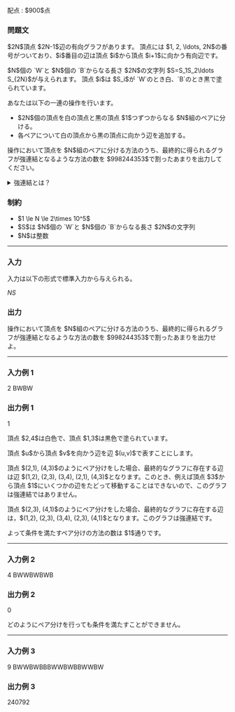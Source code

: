 
<div>

<span>

<span>

<p>
配点 : $900$点
</p>

<div>

<section>

### **問題文**

<p>
$2N$頂点 $2N-1$辺の有向グラフがあります。
頂点には $1, 2, \ldots, 2N$の番号がついており、$i$番目の辺は頂点 $i$から頂点 $i+1$に向かう有向辺です。
</p>

<p>
$N$個の `W`と $N$個の `B`からなる長さ $2N$の文字列 $S=S_1S_2\ldots S_{2N}$が与えられます。
頂点 $i$は $S_i$が `W`のとき白、`B`のとき黒で塗られています。
</p>

<p>
あなたは以下の一連の操作を行います。
</p>

<ul>

<li>
$2N$個の頂点を白の頂点と黒の頂点 $1$つずつからなる $N$組のペアに分ける。
</li>

<li>
各ペアについて白の頂点から黒の頂点に向かう辺を追加する。
</li>

</ul>

<p>
操作において頂点を $N$組のペアに分ける方法のうち、最終的に得られるグラフが強連結となるような方法の数を $998244353$で割ったあまりを出力してください。
</p>

<details>

<summary>
強連結とは？
</summary>

<p>
有向グラフが
<strong>
強連結
</strong>
であるとは、グラフに含まれる任意の頂点から任意の頂点にいくつかの辺をたどって移動可能であることを言います。



</p>

</details>

</section>

</div>

<div>

<section>

### **制約**

<ul>

<li>
$1 \le N \le 2\times 10^5$
</li>

<li>
$S$は $N$個の `W`と $N$個の `B`からなる長さ $2N$の文字列
</li>

<li>
$N$は整数
</li>

</ul>

</section>

</div>

---

<div>

<div>

<section>

### **入力**

<p>
入力は以下の形式で標準入力から与えられる。
</p>

<div>

$N$$S$
</div>

</section>

</div>

<div>

<section>

### **出力**

<p>
操作において頂点を $N$組のペアに分ける方法のうち、最終的に得られるグラフが強連結となるような方法の数を $998244353$で割ったあまりを出力せよ。
</p>

</section>

</div>

</div>

---

<div>

<section>

### **入力例 1**

<div>

2
BWBW

</div>

</section>

</div>

<div>

<section>

### **出力例 1**

<div>

1

</div>

<p>
頂点 $2,4$は白色で、頂点 $1,3$は黒色で塗られています。
</p>

<p>
頂点 $u$から頂点 $v$を向かう辺を辺 $(u,v)$で表すことにします。
</p>

<p>
頂点 $(2,1), (4,3)$のようにペア分けをした場合、最終的なグラフに存在する辺は辺 $(1,2), (2,3), (3,4), (2,1), (4,3)$となります。このとき、例えば頂点 $3$から頂点 $1$にいくつかの辺をたどって移動することはできないので、このグラフは強連結ではありません。
</p>

<p>
頂点 $(2,3), (4,1)$のようにペア分けをした場合、最終的なグラフに存在する辺は，$(1,2), (2,3), (3,4), (2,3), (4,1)$となります。このグラフは強連結です。
</p>

<p>
よって条件を満たすペア分けの方法の数は $1$通りです。
</p>

</section>

</div>

---

<div>

<section>

### **入力例 2**

<div>

4
BWWBWBWB

</div>

</section>

</div>

<div>

<section>

### **出力例 2**

<div>

0

</div>

<p>
どのようにペア分けを行っても条件を満たすことができません。
</p>

</section>

</div>

---

<div>

<section>

### **入力例 3**

<div>

9
BWWBWBBBWWBWBBWWBW

</div>

</section>

</div>

<div>

<section>

### **出力例 3**

<div>

240792

</div>

</section>

</div>

</span>

</span>

</div>

